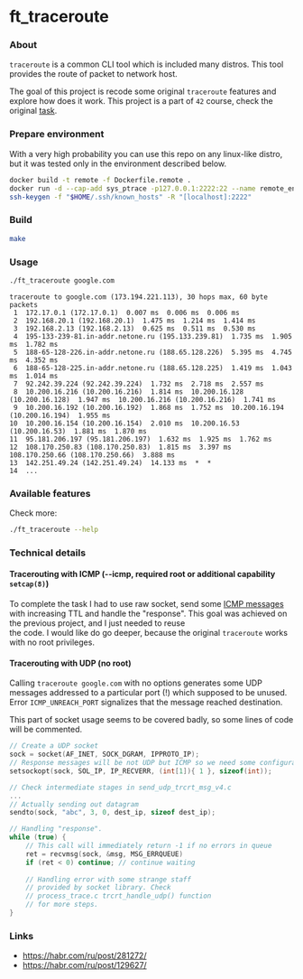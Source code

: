 # ft_traceroute

### About

`traceroute` is a common CLI tool which is included many distros. 
This tool provides the route of packet to network host.

The goal of this project is recode some original `traceroute` features 
and explore how does it work. This project is a part of `42` course, check 
the original [task](https://cdn.intra.42.fr/pdf/pdf/13249/en.subject.pdf).

### Prepare environment
With a very high probability you can use this repo on any linux-like distro,
but it was tested only in the environment described below. 

```bash
docker build -t remote -f Dockerfile.remote .
docker run -d --cap-add sys_ptrace -p127.0.0.1:2222:22 --name remote_env remote
ssh-keygen -f "$HOME/.ssh/known_hosts" -R "[localhost]:2222"
```

### Build

```bash
make
```

### Usage

```bash
./ft_traceroute google.com
```
```
traceroute to google.com (173.194.221.113), 30 hops max, 60 byte packets
 1  172.17.0.1 (172.17.0.1)  0.007 ms  0.006 ms  0.006 ms  
 2  192.168.20.1 (192.168.20.1)  1.475 ms  1.214 ms  1.414 ms  
 3  192.168.2.13 (192.168.2.13)  0.625 ms  0.511 ms  0.530 ms  
 4  195-133-239-81.in-addr.netone.ru (195.133.239.81)  1.735 ms  1.905 ms  1.782 ms  
 5  188-65-128-226.in-addr.netone.ru (188.65.128.226)  5.395 ms  4.745 ms  4.352 ms  
 6  188-65-128-225.in-addr.netone.ru (188.65.128.225)  1.419 ms  1.043 ms  1.014 ms  
 7  92.242.39.224 (92.242.39.224)  1.732 ms  2.718 ms  2.557 ms  
 8  10.200.16.216 (10.200.16.216)  1.814 ms  10.200.16.128 (10.200.16.128)  1.947 ms  10.200.16.216 (10.200.16.216)  1.741 ms  
 9  10.200.16.192 (10.200.16.192)  1.868 ms  1.752 ms  10.200.16.194 (10.200.16.194)  1.955 ms  
10  10.200.16.154 (10.200.16.154)  2.010 ms  10.200.16.53 (10.200.16.53)  1.881 ms  1.870 ms  
11  95.181.206.197 (95.181.206.197)  1.632 ms  1.925 ms  1.762 ms  
12  108.170.250.83 (108.170.250.83)  1.815 ms  3.397 ms  108.170.250.66 (108.170.250.66)  3.888 ms  
13  142.251.49.24 (142.251.49.24)  14.133 ms  *  *
14  ...
```


### Available features

Check more:
```bash
./ft_traceroute --help
```

### Technical details

#### Tracerouting with ICMP (--icmp, required root or additional capability `setcap(8)`)

To complete the task I had to use raw socket, send some 
[ICMP messages](send_icmp_msg_v4.c) with increasing TTL and handle 
the "response".
This goal was achieved on the previous project, and I just needed to reuse  
the code. I would like do go deeper, because the original `traceroute` works 
with no root privileges.


#### Tracerouting with UDP (no root)
Calling `traceroute google.com` with no options generates some UDP messages
addressed to a particular port (!) which supposed to be unused. Error `ICMP_UNREACH_PORT` signalizes that the message reached destination. 

This part of socket usage seems to be covered badly, so some lines of code 
will be commented.

```c
// Create a UDP socket
sock = socket(AF_INET, SOCK_DGRAM, IPPROTO_IP);
// Response messages will be not UDP but ICMP so we need some configuration
setsockopt(sock, SOL_IP, IP_RECVERR, (int[1]){ 1 }, sizeof(int));

// Check intermediate stages in send_udp_trcrt_msg_v4.c
...
// Actually sending out datagram
sendto(sock, "abc", 3, 0, dest_ip, sizeof dest_ip);

// Handling "response".
while (true) {
    // This call will immediately return -1 if no errors in queue
    ret = recvmsg(sock, &msg, MSG_ERRQUEUE)
    if (ret < 0) continue; // continue waiting
    
    // Handling error with some strange staff
    // provided by socket library. Check
    // process_trace.c trcrt_handle_udp() function
    // for more steps.
}
```

### Links

* https://habr.com/ru/post/281272/
* https://habr.com/ru/post/129627/